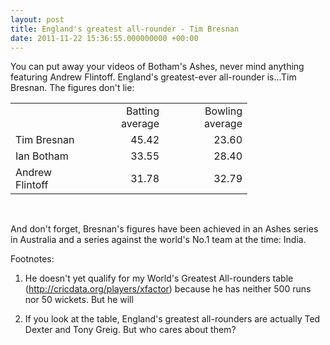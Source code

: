 ```yaml
---
layout: post
title: England's greatest all-rounder - Tim Bresnan
date: 2011-11-22 15:36:55.000000000 +00:00
---
```

You can put away your videos of Botham's Ashes, never mind anything featuring Andrew Flintoff. England's greatest-ever all-rounder is...Tim Bresnan. The figures don't lie:
<table border="0" frame="VOID" rules="NONE" cellspacing="0"><colgroup> <col width="104" /> <col width="110" /> <col width="117" /></colgroup>
<tbody>
<tr>
<td align="LEFT" width="104" height="18"></td>
<td align="RIGHT" width="110">Batting average</td>
<td align="RIGHT" width="117">Bowling average</td>
</tr>
<tr>
<td align="LEFT" height="19">Tim Bresnan</td>
<td align="RIGHT">45.42</td>
<td align="RIGHT">23.60</td>
</tr>
<tr>
<td align="LEFT" height="18">Ian Botham</td>
<td align="RIGHT">33.55</td>
<td align="RIGHT">28.40</td>
</tr>
<tr>
<td align="LEFT" height="18">Andrew Flintoff</td>
<td align="RIGHT">31.78</td>
<td align="RIGHT">32.79</td>
</tr>
</tbody>
</table>
&nbsp;

And don't forget, Bresnan's figures have been achieved in an Ashes series in Australia and a series against the world's No.1 team at the time: India.

Footnotes:

1. He doesn't yet qualify for my World's Greatest All-rounders table (<a href="http://cricdata.org/players/xfactor">http://cricdata.org/players/xfactor</a>) because he has neither 500 runs nor 50 wickets. But he will

2. If you look at the table, England's greatest all-rounders are actually Ted Dexter and Tony Greig. But who cares about them?
